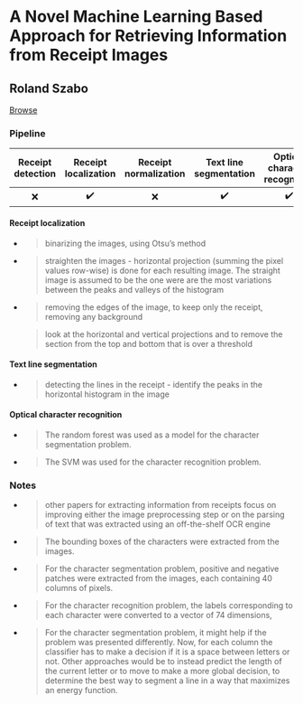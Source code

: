 # A Novel Machine Learning Based Approach for Retrieving Information from Receipt Images

## Roland Szabo

[Browse](http://docplayer.net/35942009-A-novel-machine-learning-based-approach-for-retrieving-information-from-receipt-images.html)

### Pipeline

| Receipt detection | Receipt localization | Receipt normalization | Text line segmentation | Optical character recognition | Semantic analysis |
|:-----------------:|:--------------------:|:---------------------:|:----------------------:|:-----------------------------:|:-----------------:|
| ❌                 | ✔️                   | ❌                     | ✔️                     | ✔️                            | ❌                 |

#### Receipt localization

* > binarizing the images, using Otsu’s method

* > straighten the images - horizontal projection (summing the pixel values row-wise) is done for each resulting image. The straight image is assumed to be the one were are the most variations between the peaks and valleys of the histogram

* > removing the edges of the image, to keep only the receipt, removing any background
  
  > look at the horizontal and vertical projections and to remove the section from the top and bottom that is over a threshold

#### Text line segmentation

* > detecting the lines in the receipt - identify the peaks in the horizontal histogram in the image

#### Optical character recognition

- > The random forest was used as a model for the character segmentation problem.
- > The SVM was used for the character recognition problem.

### Notes

* > other papers for extracting information from receipts focus on improving either the image preprocessing step or on the parsing of text that was extracted using an off-the-shelf OCR engine
* > The bounding boxes of the characters were extracted from the images.
* > For the character segmentation problem, positive and negative patches were extracted from the images, each containing 40 columns of pixels.
* > For the character recognition problem, the labels corresponding to each character were converted to a vector of 74 dimensions,
* > For the character segmentation problem, it might help if the problem was
  > presented differently. Now, for each column the classifier has to make a decision if it is a space between letters or not. Other approaches would be to instead predict the length of the current letter or to move to make a more global decision, to determine the best way to segment a line in a way that maximizes an energy function.
